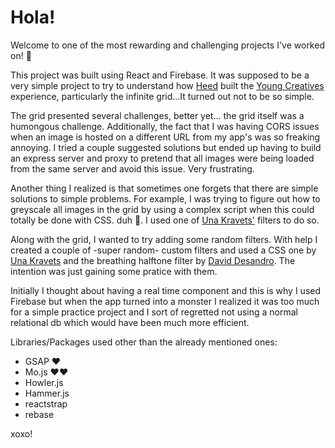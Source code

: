 # Hola! 

Welcome to one of the most rewarding and challenging projects I've worked on! 🙏

This project was built using React and Firebase. It was supposed to be a very simple project to try to understand how [Heed](http://heed.agency/) built the [Young Creatives](http://youngcreatives.heed.agency/) experience, particularly the infinite grid...It turned out not to be so simple. 

The grid presented several challenges, better yet... the grid itself was a humongous challenge. Additionally, the fact that I was having CORS issues when an image is hosted on a different URL from my app's was so freaking annoying. I tried a couple suggested solutions but ended up having to build an express server and proxy to pretend that all images were being loaded from the same server and avoid this issue. Very frustrating.

Another thing I realized is that sometimes one forgets that there are simple solutions to simple problems. For example, I was trying to figure out how to greyscale all images in the grid by using a complex script when this could totally be done with CSS. duh 🤣. I used one of [Una Kravets'](https://una.im/CSSgram/) filters to do so.

Along with the grid, I wanted to try adding some random filters. With help I created a couple of -super random- custom filters and used a CSS one by [Una Kravets](https://una.im/CSSgram/) and the breathing halftone filter by [David Desandro](https://github.com/desandro/breathing-halftone). The intention was just gaining some pratice with them.

Initially I thought about having a real time component and this is why I used Firebase but when the app turned into a monster I realized it was too much for a simple practice project and I sort of regretted not using a normal relational db which would have been much more efficient.

Libraries/Packages used other than the already mentioned ones:
+ GSAP ❤️
+ Mo.js ❤️❤️ 
+ Howler.js
+ Hammer.js
+ reactstrap
+ rebase

xoxo!

